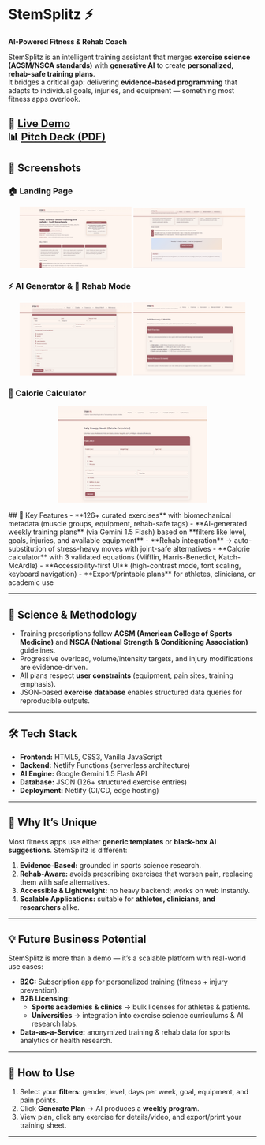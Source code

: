# StemSplitz ⚡
**AI-Powered Fitness & Rehab Coach**

StemSplitz is an intelligent training assistant that merges **exercise science (ACSM/NSCA standards)** with **generative AI** to create **personalized, rehab-safe training plans**.  
It bridges a critical gap: delivering **evidence-based programming** that adapts to individual goals, injuries, and equipment — something most fitness apps overlook.

🔗 [Live Demo](https://stemsplitzzz.netlify.app/)  
📊 [Pitch Deck (PDF)](public/pitch_deck.pdf/stemsplitzpitch.pdf)
---

## 📸 Screenshots

### 🏠 Landing Page
<p align="center">
  <img src="public/screenshots/stemsplitz.png" alt="Landing Page" width="45%"/>
  <img src="public/screenshots/stemsplitz6.png" alt="Landing Page 2" width="45%"/>
</p>

### ⚡ AI Generator & 🏥 Rehab Mode
<p align="center">
  <img src="public/screenshots/stemsplitz3.png" alt="AI Generator" width="45%"/>
  <img src="public/screenshots/stemsplitz4.png" alt="Rehab Mode" width="45%"/>
</p>

### 🔢 Calorie Calculator
<p align="center">
  <img src="public/screenshots/stemsplitz2.png" alt="Calorie Calculator" width="60%"/>
</p>
## 🚀 Key Features
- **126+ curated exercises** with biomechanical metadata (muscle groups, equipment, rehab-safe tags)  
- **AI-generated weekly training plans** (via Gemini 1.5 Flash) based on **filters like level, goals, injuries, and available equipment**  
- **Rehab integration** → auto-substitution of stress-heavy moves with joint-safe alternatives  
- **Calorie calculator** with 3 validated equations (Mifflin, Harris-Benedict, Katch-McArdle)  
- **Accessibility-first UI** (high-contrast mode, font scaling, keyboard navigation)  
- **Export/printable plans** for athletes, clinicians, or academic use  

---

## 🧠 Science & Methodology
- Training prescriptions follow **ACSM (American College of Sports Medicine)** and **NSCA (National Strength & Conditioning Association)** guidelines.  
- Progressive overload, volume/intensity targets, and injury modifications are evidence-driven.  
- All plans respect **user constraints** (equipment, pain sites, training emphasis).  
- JSON-based **exercise database** enables structured data queries for reproducible outputs.

---

## 🛠 Tech Stack
- **Frontend:** HTML5, CSS3, Vanilla JavaScript  
- **Backend:** Netlify Functions (serverless architecture)  
- **AI Engine:** Google Gemini 1.5 Flash API  
- **Database:** JSON (126+ structured exercise entries)  
- **Deployment:** Netlify (CI/CD, edge hosting)  

---

## 🎯 Why It’s Unique
Most fitness apps use either **generic templates** or **black-box AI suggestions**. StemSplitz is different:
1. **Evidence-Based:** grounded in sports science research.  
2. **Rehab-Aware:** avoids prescribing exercises that worsen pain, replacing them with safe alternatives.  
3. **Accessible & Lightweight:** no heavy backend; works on web instantly.  
4. **Scalable Applications:** suitable for **athletes, clinicians, and researchers** alike.  

---

## 💡 Future Business Potential
StemSplitz is more than a demo — it’s a scalable platform with real-world use cases:
- **B2C:** Subscription app for personalized training (fitness + injury prevention).  
- **B2B Licensing:**  
  - **Sports academies & clinics** → bulk licenses for athletes & patients.  
  - **Universities** → integration into exercise science curriculums & AI research labs.  
- **Data-as-a-Service:** anonymized training & rehab data for sports analytics or health research.  

---

## 🧾 How to Use
1. Select your **filters**: gender, level, days per week, goal, equipment, and pain points.  
2. Click **Generate Plan** → AI produces a **weekly program**.  
3. View plan, click any exercise for details/video, and export/print your training sheet. 


---



